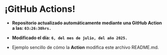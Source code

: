 # ¡GitHub Actions!
* **Repositorio actualizado automáticamente mediante una GitHub Action a las: `03:26:30hrs.`**
* **Modificado el día: `6, del mes de julio, del año 2025.`**

* Ejemplo sencillo de cómo la **Action** modifica este archivo README.md.
